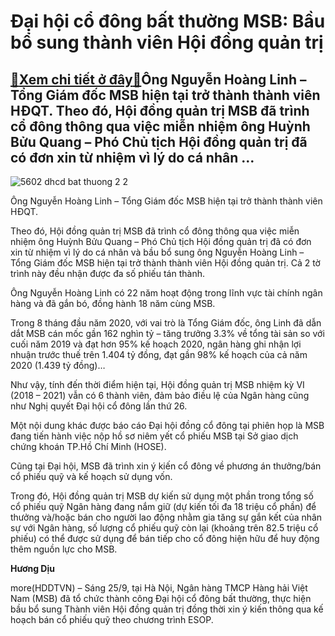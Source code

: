 Đại hội cổ đông bất thường MSB: Bầu bổ sung thành viên Hội đồng quản trị
========================================================================

[:gift:Xem chi tiết ở đây:gift:](https://hddtvn.com/dai-hoi-co-dong-bat-thuong-msb-bau-bo-sung-thanh-vien-hoi-dong-quan-tri/)Ông Nguyễn Hoàng Linh – Tổng Giám đốc MSB hiện tại trở thành thành viên HĐQT. Theo đó, Hội đồng quản trị MSB đã trình cổ đông thông qua việc miễn nhiệm ông Huỳnh Bửu Quang – Phó Chủ tịch Hội đồng quản trị đã có đơn xin từ nhiệm vì lý do cá nhân …
------------------------------------------------------------------------------------------------------------------------------------------------------------------------------------------------------------------------------------------------------





![5602 dhcd bat thuong 2 2](https://hddtvn.com/wp-content/uploads/2021/01/5602_DHCD_bat_thuong_2_2.jpg "undefined")


Ông Nguyễn Hoàng Linh – Tổng Giám đốc MSB hiện tại trở thành thành viên HĐQT.



Theo đó, Hội đồng quản trị MSB đã trình cổ đông thông qua việc miễn nhiệm ông Huỳnh Bửu Quang – Phó Chủ tịch Hội đồng quản trị đã có đơn xin từ nhiệm vì lý do cá nhân và bầu bổ sung ông Nguyễn Hoàng Linh – Tổng Giám đốc MSB hiện tại trở thành thành viên Hội đồng quản trị. Cả 2 tờ trình này đều nhận được đa số phiếu tán thành.


Ông Nguyễn Hoàng Linh có 22 năm hoạt động trong lĩnh vực tài chính ngân hàng và đã gắn bó, đồng hành 18 năm cùng MSB.


Trong 8 tháng đầu năm 2020, với vai trò là Tổng Giám đốc, ông Linh đã dẫn dắt MSB cán mốc gần 162 nghìn tỷ – tăng trưởng 3.3% về tổng tài sản so với cuối năm 2019 và đạt hơn 95% kế hoạch 2020, ngân hàng ghi nhận lợi nhuận trước thuế trên 1.404 tỷ đồng, đạt gần 98% kế hoạch của cả năm 2020 (1.439 tỷ đồng)…


Như vậy, tính đến thời điểm hiện tại, Hội đồng quản trị MSB nhiệm kỳ VI (2018 – 2021) vẫn có 6 thành viên, đảm bảo điều lệ của Ngân hàng cũng như Nghị quyết Đại hội cổ đông lần thứ 26.


Một nội dung khác được báo cáo Đại hội đồng cổ đông tại phiên họp là MSB đang tiến hành việc nộp hồ sơ niêm yết cổ phiếu MSB tại Sở giao dịch chứng khoán TP.Hồ Chí Minh (HOSE).


Cũng tại Đại hội, MSB đã trình xin ý kiến cổ đông về phương án thưởng/bán cổ phiếu quỹ và kế hoạch sử dụng vốn.


Trong đó, Hội đồng quản trị MSB dự kiến sử dụng một phần trong tổng số cổ phiếu quỹ Ngân hàng đang nắm giữ (dự kiến tối đa 18 triệu cổ phần) để thưởng và/hoặc bán cho người lao động nhằm gia tăng sự gắn kết của nhân sự với Ngân hàng, số lượng cổ phiếu quỹ còn lại (khoảng trên 82.5 triệu cổ phiếu) có thể được sử dụng để bán tiếp cho cổ đông hiện hữu để huy động thêm nguồn lực cho MSB.




**Hương Dịu**



more(HDDTVN) – Sáng 25/9, tại Hà Nội, Ngân hàng TMCP Hàng hải Việt Nam (MSB) đã tổ chức thành công Đại hội cổ đông bất thường, thực hiện bầu bổ sung Thành viên Hội đồng quản trị đồng thời xin ý kiến thông qua kế hoạch bán cổ phiếu quỹ theo chương trình ESOP.

